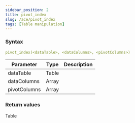 ```yaml
---
sidebar_position: 2   
title: pivot_index
slug: /ace/pivot_index
tags: [Table manipulation]
---
```


### Syntax

 ```yaml
pivot_index(<dataTable>, <dataColumns>, <pivotColumns>)
```
    
| Parameter   | Type | Description |
| ----------- | ---- | ----------- |     
| dataTable | Table |  |
| dataColumns | Array |  |
| pivotColumns | Array |  |

### Return values
Table

